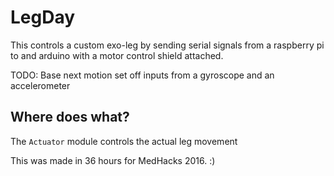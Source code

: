 # LegDay

This controls a custom exo-leg by sending serial signals from a raspberry pi to 
and arduino with a motor control shield attached.

TODO: Base next motion set off inputs from a gyroscope and an accelerometer

## Where does what?

The `Actuator` module controls the actual leg movement

This was made in 36 hours for MedHacks 2016. :)
